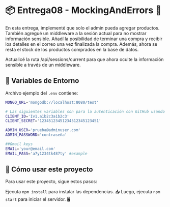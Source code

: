 # 📦 Entrega08 - MockingAndErrors 🚀

En esta entrega, implementé que solo el admin pueda agregar productos. También agregué un middleware a la sesión actual para no mostrar información sensible. Añadí la posibilidad de terminar una compra y recibir los detalles en el correo una vez finalizada la compra. Además, ahora se resta el stock de los productos comprados en la base de datos.

Actualicé la ruta /api/sessions/current para que ahora oculte la información sensible a través de un middleware.

## 📝 Variables de Entorno

Archivo ejemplo del `.env` contiene:

```bash
MONGO_URL='mongodb://localhost:8080/test' 

# Las siguientes variables son para la autenticación con GitHub usando Passport
CLIENT_ID='Iv1.a1b2c3a1b2c3'
CLIENT_SECRET='12345123451234512345123451'

ADMIN_USER='prueba@adminuser.com'
ADMIN_PASSWORD='contraseña'

##Gmail keys
EMAIL='your@email.com'
EMAIL_PASS='a7y1234tk487ty' #example 
```
## 🚀 Cómo usar este proyecto

Para usar este proyecto, sigue estos pasos:

Ejecuta `npm install` para instalar las dependencias. 📥
Luego, ejecuta `npm start` para iniciar el servidor. 🖥️
